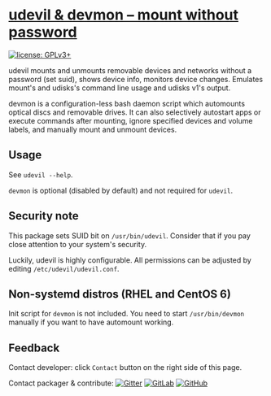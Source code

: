 # [udevil & devmon – mount without password](https://copr.fedoraproject.org/coprs/username/udevil/) #

[![license: GPLv3+](https://img.shields.io/badge/license-GPLv3+-blue.svg)](http://www.gnu.org/licenses/gpl-3.0.html)

udevil mounts and unmounts removable devices and networks without a password (set suid), shows device info, monitors device changes. Emulates mount's and udisks's command line usage and udisks v1's output.

devmon is a configuration-less bash daemon script which automounts optical discs and removable drives. It can also selectively autostart apps or execute commands after mounting, ignore specified devices and volume labels, and manually mount and unmount devices.

## Usage ##

See `udevil --help`.

`devmon` is optional (disabled by default) and not required for `udevil`.

## Security note ##

This package sets SUID bit on `/usr/bin/udevil`. Consider that if you pay close attention to your system's security.

Luckily, udevil is highly configurable. All permissions can be adjusted by editing `/etc/udevil/udevil.conf`.

## Non-systemd distros (RHEL and CentOS 6) ##

Init script for `devmon` is not included. You need to start `/usr/bin/devmon` manually if you want to have automount working.

## Feedback ##

Contact developer: click `Contact` button on the right side of this page.

Contact packager & contribute:
[![Gitter](https://badges.gitter.im/selurvedu/specs.svg)](https://gitter.im/selurvedu/specs)
[![GitLab](https://img.shields.io/badge/Git-Lab-6251B1.svg)](https://gitlab.com/selurvedu/specs/blob/master/udevil)
[![GitHub](https://img.shields.io/badge/Git-Hub-6251B1.svg)](https://github.com/selurvedu/specs/blob/master/udevil)

